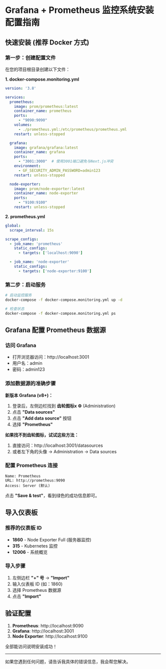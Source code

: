 # Grafana + Prometheus 监控系统安装配置指南

## 快速安装 (推荐 Docker 方式)

### 第一步：创建配置文件

在您的项目根目录创建以下文件：

**1. docker-compose.monitoring.yml**
```yaml
version: '3.8'

services:
  prometheus:
    image: prom/prometheus:latest
    container_name: prometheus
    ports:
      - "9090:9090"
    volumes:
      - ./prometheus.yml:/etc/prometheus/prometheus.yml
    restart: unless-stopped

  grafana:
    image: grafana/grafana:latest
    container_name: grafana
    ports:
      - "3001:3000"  # 使用3001端口避免与Next.js冲突
    environment:
      - GF_SECURITY_ADMIN_PASSWORD=admin123
    restart: unless-stopped

  node-exporter:
    image: prom/node-exporter:latest
    container_name: node-exporter
    ports:
      - "9100:9100"
    restart: unless-stopped
```

**2. prometheus.yml**
```yaml
global:
  scrape_interval: 15s

scrape_configs:
  - job_name: 'prometheus'
    static_configs:
      - targets: ['localhost:9090']

  - job_name: 'node-exporter'
    static_configs:
      - targets: ['node-exporter:9100']
```

### 第二步：启动服务

```bash
# 启动监控服务
docker-compose -f docker-compose.monitoring.yml up -d

# 检查状态
docker-compose -f docker-compose.monitoring.yml ps
```

## Grafana 配置 Prometheus 数据源

### 访问 Grafana
- 打开浏览器访问：http://localhost:3001
- 用户名：admin
- 密码：admin123

### 添加数据源的准确步骤

**新版本 Grafana (v8+)：**
1. 登录后，左侧边栏找到 **齿轮图标x ⚙️** (Administration)
2. 点击 **"Data sources"**
3. 点击 **"Add data source"** 按钮
4. 选择 **"Prometheus"**

**如果找不到齿轮图标，试试这些方法：**
1. 直接访问：http://localhost:3001/datasources
2. 或者左下角的头像 → Administration → Data sources

### 配置 Prometheus 连接
```
Name: Prometheus
URL: http://prometheus:9090
Access: Server (默认)
```

点击 **"Save & test"**，看到绿色的成功信息即可。

## 导入仪表板

### 推荐的仪表板 ID
- **1860** - Node Exporter Full (服务器监控)
- **315** - Kubernetes 监控
- **12006** - 系统概览

### 导入步骤
1. 左侧边栏 **"+" 号** → **"Import"**
2. 输入仪表板 ID (如：1860)
3. 选择 Prometheus 数据源
4. 点击 **"Import"**

## 验证配置

1. **Prometheus**: http://localhost:9090
2. **Grafana**: http://localhost:3001
3. **Node Exporter**: http://localhost:9100

全部能访问说明安装成功！

---

如果您遇到任何问题，请告诉我具体的错误信息，我会帮您解决。 